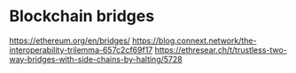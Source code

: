 # Blockchain bridges

https://ethereum.org/en/bridges/
https://blog.connext.network/the-interoperability-trilemma-657c2cf69f17
https://ethresear.ch/t/trustless-two-way-bridges-with-side-chains-by-halting/5728
